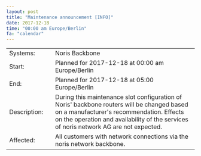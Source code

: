 ```yaml
---
layout: post
title: "Maintenance announcement [INFO]"
date: 2017-12-18
time: "00:00 am Europe/Berlin"
fa: "calendar"
---
```


|                   |   |                                                                      |
|-------------------|---|----------------------------------------------------------------------|
| Systems:          |   | Noris Backbone                                                               |
| Start:            |   | Planned for 2017-12-18 at 00:00 am Europe/Berlin              |
| End:              |   | Planned for 2017-12-18 at 05:00 Europe/Berlin              |    
| Description:      |   | During this maintenance slot configuration of Noris' backbone routers will be changed based on a manufacturer's recommendation. Effects on the operation and availability of the services of noris network AG are not expected. |
| Affected:         |   | All customers with network connections via the noris network backbone.                                                  |

